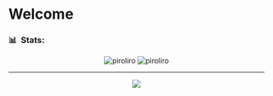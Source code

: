 <h1>Welcome</h1>

<h3> 📊 &nbsp;Stats:</h3>
<p align="center">
<img src="https://github-readme-stats.vercel.app/api?username=srpiroliro&show_icons=true&theme=chartreuse-dark&count_private=true" alt="piroliro"/>
<img src="https://github-readme-stats.vercel.app/api/top-langs/?username=srpiroliro&theme=chartreuse-dark&layout=compact&hide=Hack" alt="piroliro"/>
</p>

---

<p align="center"> <img src="https://komarev.com/ghpvc/?username=srpiroliro"/> </p>
